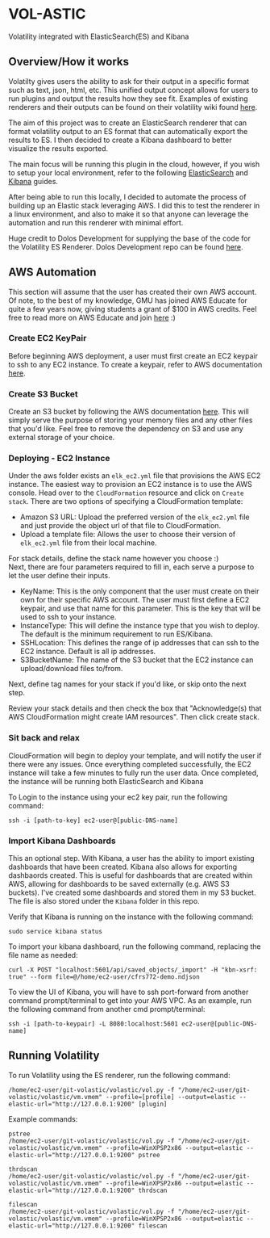 # VOL-ASTIC
Volatility integrated with ElasticSearch(ES) and Kibana

## Overview/How it works
Volatilty gives users the ability to ask for their output in a specific format such as text, json, html, etc. This unified output concept allows for users to run plugins and output the results how they see fit. Examples of existing renderers and their outputs can be found on their volatility wiki found [here](https://github.com/volatilityfoundation/volatility/wiki/Unified-Output).

The aim of this project was to create an ElasticSearch renderer that can format volatility output to an ES format that can automatically export the results to ES. I then decided to create a Kibana dashboard to better visualize the results exported.

The main focus will be running this plugin in the cloud, however, if you wish to setup your local environment, refer to the following [ElasticSearch](https://www.elastic.co/guide/en/elasticsearch/reference/current/setup.html) and [Kibana](https://www.elastic.co/guide/en/kibana/current/setup.html) guides.

After being able to run this locally, I decided to automate the process of building up an Elastic stack leveraging AWS. I did this to test the renderer in a linux environment, and also to make it so that anyone can leverage the automation and run this renderer with minimal effort.

Huge credit to Dolos Development for supplying the base of the code for the Volatility ES Renderer.
Dolos Development repo can be found [here](https://github.com/dolosdevelopment/volatility).

## AWS Automation
This section will assume that the user has created their own AWS account. Of note, to the best of my knowledge, GMU has joined AWS Educate for quite a few years now, giving students a grant of $100 in AWS credits. Feel free to read more on AWS Educate and join [here](https://aws.amazon.com/education/awseducate/) :) 

### Create EC2 KeyPair
Before beginning AWS deployment, a user must first create an EC2 keypair to ssh to any EC2 instance. To create a keypair, refer to AWS documentation [here](https://docs.aws.amazon.com/AWSEC2/latest/UserGuide/ec2-key-pairs.html).

### Create S3 Bucket
Create an S3 bucket by following the AWS documentation [here](https://docs.aws.amazon.com/quickstarts/latest/s3backup/step-1-create-bucket.html). This will simply serve the purpose of storing your memory files and any other files that you'd like. Feel free to remove the dependency on S3 and use any external storage of your choice.

### Deploying - EC2 Instance
Under the aws folder exists an `elk_ec2.yml` file that provisions the AWS EC2 instance. The easiest way to provision an EC2 instance is to use the AWS console. Head over to the `CloudFormation` resource and click on `Create stack`. There are two options of specifying a CloudFormation template:

- Amazon S3 URL: Upload the preferred version of the `elk_ec2.yml` file and just provide the object url of that file to CloudFormation.
- Upload a template file: Allows the user to choose their version of `elk_ec2.yml` file from their local machine.

For stack details, define the stack name however you choose :)\
Next, there are four parameters required to fill in, each serve a purpose to let the user define their inputs.

- KeyName: This is the only component that the user must create on their own for their specific AWS account. The user must first define a EC2 keypair, and use that name for this parameter. This is the key that will be used to ssh to your instance.
- InstanceType: This will define the instance type that you wish to deploy. The default is the minimum requirement to run ES/Kibana.
- SSHLocation: This defines the range of ip addresses that can ssh to the EC2 instance. Default is all ip addresses.
- S3BucketName: The name of the S3 bucket that the EC2 instance can upload/download files to/from.

Next, define tag names for your stack if you'd like, or skip onto the next step.

Review your stack details and then check the box that "Acknowledge(s) that AWS CloudFormation might create IAM resources". Then click create stack.

### Sit back and relax
CloudFormation will begin to deploy your template, and will notify the user if there were any issues. Once everything completed successfully, the EC2 instance will take a few minutes to fully run the user data. Once completed, the instance will be running both ElasticSearch and Kibana

To Login to the instance using your ec2 key pair, run the following command:
```
ssh -i [path-to-key] ec2-user@[public-DNS-name]
```

### Import Kibana Dashboards
This an optional step. With Kibana, a user has the ability to import existing dashboards that have been created. Kibana also allows for exporting dashbaords created. This is useful for dashboards that are created within AWS, allowing for dashboards to be saved externally (e.g. AWS S3 buckets). I've created some dashboards and stored them in my S3 bucket. The file is also stored under the `Kibana` folder in this repo. 

Verify that Kibana is running on the instance with the following command:
```
sudo service kibana status
```

To import your kibana dashboard, run the following command, replacing the file name as needed:
```
curl -X POST "localhost:5601/api/saved_objects/_import" -H "kbn-xsrf: true" --form file=@/home/ec2-user/cfrs772-demo.ndjson
```

To view the UI of Kibana, you will have to ssh port-forward from another command prompt/terminal to get into your AWS VPC. As an example, run the following command from another cmd prompt/terminal:
```
ssh -i [path-to-keypair] -L 8080:localhost:5601 ec2-user@[public-DNS-name]
```

## Running Volatility
To run Volatility using the ES renderer, run the following command:
```
/home/ec2-user/git-volastic/volastic/vol.py -f "/home/ec2-user/git-volastic/volastic/vm.vmem" --profile=[profile] --output=elastic --elastic-url="http://127.0.0.1:9200" [plugin]
```

Example commands:
```
pstree
/home/ec2-user/git-volastic/volastic/vol.py -f "/home/ec2-user/git-volastic/volastic/vm.vmem" --profile=WinXPSP2x86 --output=elastic --elastic-url="http://127.0.0.1:9200" pstree
```
```
thrdscan
/home/ec2-user/git-volastic/volastic/vol.py -f "/home/ec2-user/git-volastic/volastic/vm.vmem" --profile=WinXPSP2x86 --output=elastic --elastic-url="http://127.0.0.1:9200" thrdscan
```
```
filescan
/home/ec2-user/git-volastic/volastic/vol.py -f "/home/ec2-user/git-volastic/volastic/vm.vmem" --profile=WinXPSP2x86 --output=elastic --elastic-url="http://127.0.0.1:9200" filescan
```






